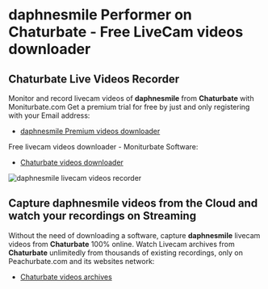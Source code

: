 # daphnesmile Performer on Chaturbate - Free LiveCam videos downloader

## Chaturbate Live Videos Recorder

Monitor and record livecam videos of **daphnesmile** from **Chaturbate** with Moniturbate.com
Get a premium trial for free by just and only registering with your Email address:
* [daphnesmile Premium videos downloader](https://moniturbate.com/request-demo-licence-key.html)

Free livecam videos downloader - Moniturbate Software:
* [Chaturbate videos downloader](https://moniturbate.com/moniturbate-download-software.html)

![daphnesmile livecam videos recorder](https://peachurnet.com/templates/moniturbate-software.png)


## Capture daphnesmile videos from the Cloud and watch your recordings on Streaming

Without the need of downloading a software, capture **daphnesmile** livecam videos from **Chaturbate** 100% online.
Watch Livecam archives from **Chaturbate** unlimitedly from thousands of existing recordings, only on Peachurbate.com and its websites network:
* [Chaturbate videos archives](https://peachurnet.com/)